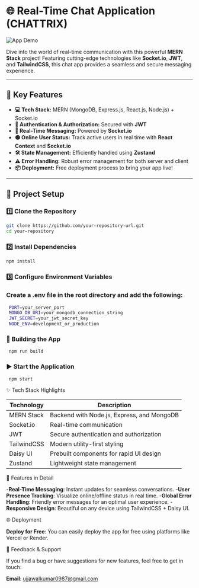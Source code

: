 # 🌐 Real-Time Chat Application (CHATTRIX)

![App Demo](https://chattrix-backend-0fja.onrender.com/)

Dive into the world of real-time communication with this powerful **MERN Stack** project! Featuring cutting-edge technologies like **Socket.io**, **JWT**, and **TailwindCSS**, this chat app provides a seamless and secure messaging experience.

---

## 🚀 **Key Features**

- **💻 Tech Stack:** MERN (MongoDB, Express.js, React.js, Node.js) + Socket.io  
- **🔐 Authentication & Authorization:** Secured with **JWT**  
- **📡 Real-Time Messaging:** Powered by **Socket.io**  
- **🟢 Online User Status:** Track active users in real time with **React Context** and **Socket.io**  
- **🛠️ State Management:** Efficiently handled using **Zustand**  
- **⚠️ Error Handling:** Robust error management for both server and client  
- **📦 Deployment:** Free deployment process to bring your app live!  

---

## 📂 **Project Setup**

### 1️⃣ **Clone the Repository**
```bash
git clone https://github.com/your-repository-url.git
cd your-repository
```
### 2️⃣ Install Dependencies
```bash
npm install
```
### 3️⃣ Configure Environment Variables

  ### Create a .env file in the root directory and add the following:
```bash
 PORT=your_server_port
 MONGO_DB_URI=your_mongodb_connection_string
 JWT_SECRET=your_jwt_secret_key
 NODE_ENV=development_or_production
```

  ### 🔨 Building the App
  
```bash
 npm run build
```

  ### ▶️ Start the Application
  
```bash
 npm start
```

✨ Tech Stack Highlights

| Technology         | Description                            
|--------------------|----------------------------------------
| MERN Stack         | Backend with Node.js, Express, and MongoDB 
| Socket.io          | Real-time communication               
| JWT                | Secure authentication and authorization        
| TailwindCSS        | Modern utility-first styling
| Daisy UI           | Prebuilt components for rapid UI design                
| Zustand            | Lightweight state management        


📜 Features in Detail

-**Real-Time Messaging**: Instant updates for seamless conversations.
-**User Presence Tracking**: Visualize online/offline status in real time.
-**Global Error Handling**: Friendly error messages for an optimal user experience.
-**Responsive Design**: Beautiful on any device using TailwindCSS + Daisy UI.


🌐 Deployment

**Deploy for Free**:
You can easily deploy the app for free using platforms like Vercel or Render.


📧 Feedback & Support

If you find a bug or have suggestions for new features, feel free to get in touch:

**Email**: ujjawalkumar0987@gmail.com
 
